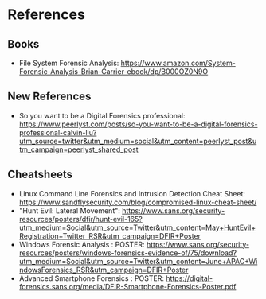 # References

## Books
- File System Forensic Analysis: https://www.amazon.com/System-Forensic-Analysis-Brian-Carrier-ebook/dp/B000OZ0N9O

## New References
- So you want to be a Digital Forensics professional: https://www.peerlyst.com/posts/so-you-want-to-be-a-digital-forensics-professional-calvin-liu?utm_source=twitter&utm_medium=social&utm_content=peerlyst_post&utm_campaign=peerlyst_shared_post

## Cheatsheets
- Linux Command Line Forensics and Intrusion Detection Cheat Sheet: https://www.sandflysecurity.com/blog/compromised-linux-cheat-sheet/
- "Hunt Evil: Lateral Movement": https://www.sans.org/security-resources/posters/dfir/hunt-evil-165?utm_medium=Social&utm_source=Twitter&utm_content=May+HuntEvil+Registration+Twitter_RSR&utm_campaign=DFIR+Poster
- Windows Forensic Analysis : POSTER: https://www.sans.org/security-resources/posters/windows-forensics-evidence-of/75/download?utm_medium=Social&utm_source=Twitter&utm_content=June+APAC+WindowsForensics_RSR&utm_campaign=DFIR+Poster
- Advanced Smartphone Forensics : POSTER: https://digital-forensics.sans.org/media/DFIR-Smartphone-Forensics-Poster.pdf
